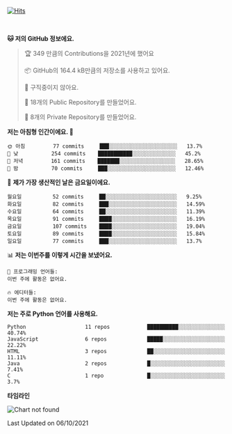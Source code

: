 [![Hits](https://hits.seeyoufarm.com/api/count/incr/badge.svg?url=https%3A%2F%2Fgithub.com%2FSoohan-Park&count_bg=%23000000&title_bg=%23828282&icon=gradle.svg&icon_color=%23FFFFFF&title=Visited&edge_flat=false)](https://hits.seeyoufarm.com)  

<br/>

<!--START_SECTION:waka-->
**🐱 저의 GitHub 정보에요.** 

> 🏆 349 만큼의 Contributions을 2021년에 했어요
 > 
> 📦 GitHub의 164.4 kB만큼의 저장소를 사용하고 있어요. 
 > 
> 🚫 구직중이지 않아요.
 > 
> 📜 18개의 Public Repository를 만들었어요. 
 > 
> 🔑 8개의 Private Repository를 만들었어요.  
 > 
**저는 아침형 인간이에요. 🐤** 

```text
🌞 아침         77 commits     ███░░░░░░░░░░░░░░░░░░░░░░   13.7% 
🌆 낮　         254 commits    ███████████░░░░░░░░░░░░░░   45.2% 
🌃 저녁         161 commits    ███████░░░░░░░░░░░░░░░░░░   28.65% 
🌙 밤　         70 commits     ███░░░░░░░░░░░░░░░░░░░░░░   12.46%

```
📅 **제가 가장 생산적인 날은 금요일이에요.** 

```text
월요일          52 commits     ██░░░░░░░░░░░░░░░░░░░░░░░   9.25% 
화요일          82 commits     ███░░░░░░░░░░░░░░░░░░░░░░   14.59% 
수요일          64 commits     ██░░░░░░░░░░░░░░░░░░░░░░░   11.39% 
목요일          91 commits     ████░░░░░░░░░░░░░░░░░░░░░   16.19% 
금요일          107 commits    ████░░░░░░░░░░░░░░░░░░░░░   19.04% 
토요일          89 commits     ████░░░░░░░░░░░░░░░░░░░░░   15.84% 
일요일          77 commits     ███░░░░░░░░░░░░░░░░░░░░░░   13.7%

```


📊 **저는 이번주를 이렇게 시간을 보냈어요.** 

```text
💬 프로그래밍 언어들: 
이번 주에 활동은 없어요.

🔥 에디터들: 
이번 주에 활동은 없어요.

```

**저는 주로 Python 언어를 사용해요.** 

```text
Python                   11 repos            ██████████░░░░░░░░░░░░░░░   40.74% 
JavaScript               6 repos             █████░░░░░░░░░░░░░░░░░░░░   22.22% 
HTML                     3 repos             ██░░░░░░░░░░░░░░░░░░░░░░░   11.11% 
Java                     2 repos             █░░░░░░░░░░░░░░░░░░░░░░░░   7.41% 
C                        1 repo              █░░░░░░░░░░░░░░░░░░░░░░░░   3.7%

```


**타임라인**

![Chart not found](https://raw.githubusercontent.com/Soohan-Park/Soohan-Park/master/charts/bar_graph.png) 


 Last Updated on 06/10/2021
<!--END_SECTION:waka-->
